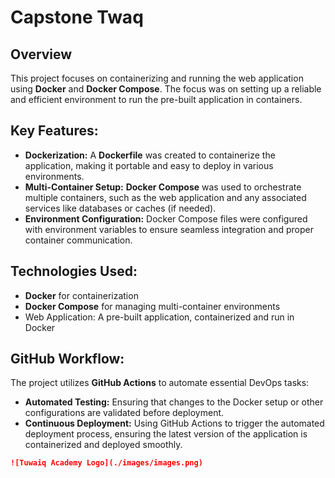 # Capstone Twaq

## Overview
This project focuses on containerizing and running the web application using **Docker** and **Docker Compose**. The focus was on setting up a reliable and efficient environment to run the pre-built application in containers.

## Key Features:
- **Dockerization:** A **Dockerfile** was created to containerize the application, making it portable and easy to deploy in various environments.
- **Multi-Container Setup:** **Docker Compose** was used to orchestrate multiple containers, such as the web application and any associated services like databases or caches (if needed).
- **Environment Configuration:** Docker Compose files were configured with environment variables to ensure seamless integration and proper container communication.

## Technologies Used:
- **Docker** for containerization
- **Docker Compose** for managing multi-container environments
- Web Application: A pre-built application, containerized and run in Docker

## GitHub Workflow:
The project utilizes **GitHub Actions** to automate essential DevOps tasks:
- **Automated Testing:** Ensuring that changes to the Docker setup or other configurations are validated before deployment.
- **Continuous Deployment:** Using GitHub Actions to trigger the automated deployment process, ensuring the latest version of the application is containerized and deployed smoothly.
```markdown
![Tuwaiq Academy Logo](./images/images.png)
